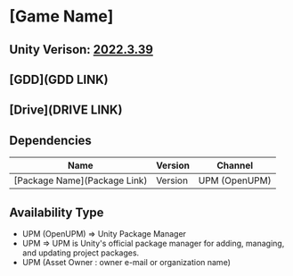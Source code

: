 # [Game Name]

## Unity Verison: [2022.3.39](https://unity.com/releases/editor/whats-new/2022.3.39#notes)

## [GDD](GDD LINK)
## [Drive](DRIVE LINK)

## Dependencies

| Name | Version | Channel |
|---|---|---|
| [Package Name](Package Link) | Version | UPM (OpenUPM) |

## Availability Type
- UPM (OpenUPM) => Unity Package Manager
- UPM => UPM is Unity's official package manager for adding, managing, and updating project packages.
- UPM (Asset Owner : owner e-mail or organization name)
